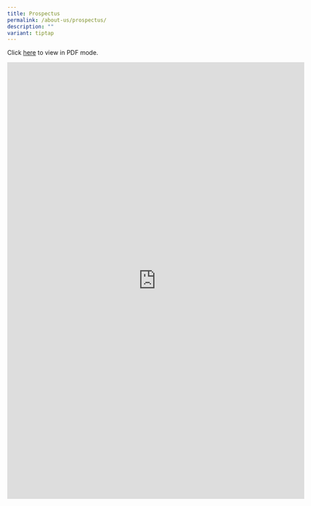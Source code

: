 ```yaml
---
title: Prospectus
permalink: /about-us/prospectus/
description: ""
variant: tiptap
---
```

<p>Click <a href="/files/Prospectus/xmss_e-prospectus_oct20.pdf" rel="noopener noreferrer nofollow" target="_blank">here</a> to view in PDF mode.</p><div class="iframe-wrapper"><iframe height="1008" width="686" allowfullscreen="true" frameborder="0" src="https://docs.google.com/presentation/d/e/2PACX-1vT68FqZIuK47UO675cRQhP51mBN2m-BAhDMRjV4HFjid31WHkC8e12FKYmzFZZLWaXWxt5-LOCw3D8m/embed?start=false&amp;loop=false&amp;delayms=5000"></iframe></div><p></p>
